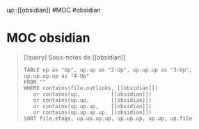 up::[[obsidian]]
#MOC #obsidian
# MOC obsidian

> [!query] Sous-notes de [[obsidian]]
> ```dataview
> TABLE up as "Up", up.up as "2-Up", up.up.up as "3-Up", up.up.up.up as "4-Up"
> FROM ""
> WHERE contains(file.outlinks, [[obsidian]])
>    or contains(up,          [[obsidian]])
>    or contains(up.up,       [[obsidian]])
>    or contains(up.up.up,    [[obsidian]])
>    or contains(up.up.up.up, [[obsidian]])
> SORT file.etags, up.up.up.up, up.up.up, up.up, up.file
> ```



